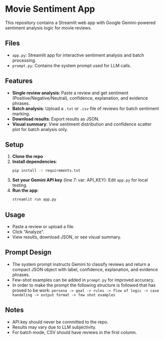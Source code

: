 # Movie Sentiment App

This repository contains a Streamlit web app with Google Gemini-powered sentiment analysis logic for movie reviews.

## Files

- `app.py`: Streamlit app for interactive sentiment analysis and batch processing.
- `prompt.py`: Contains the system prompt used for LLM calls.

## Features
- **Single review analysis**: Paste a review and get sentiment (Positive/Negative/Neutral), confidence, explanation, and evidence phrases.
- **Batch analysis**: Upload a `.txt` or `.csv` file of reviews for batch sentiment marking.
- **Download results**: Export results as JSON.
- **Visual summary**: View sentiment distribution and confidence scatter plot for batch analysis only.

## Setup
1. **Clone the repo**
2. **Install dependencies**:
   ```sh
   pip install -r requirements.txt
   ```
3. **Set your Gemini API key** (line 7: var: API_KEY):
   Edit `app.py` for local testing.
4. **Run the app**:
   ```sh
   streamlit run app.py
   ```

## Usage
- Paste a review or upload a file.
- Click "Analyze".
- View results, download JSON, or see visual summary.

## Prompt Design
- The system prompt instructs Gemini to classify reviews and return a compact JSON object with label, confidence, explanation, and evidence phrases.
- Few-shot examples can be added in `prompt.py` for improved accuracy.
- In order to make the prompt the following structure is followed that has proved to be work:
    `persona -> goal -> rules -> flow of logic -> case handeling -> output format -> few shot examples`

## Notes
- API key should never be committed to the repo.
- Results may vary due to LLM subjectivity.
- For batch mode, CSV should have reviews in the first column.